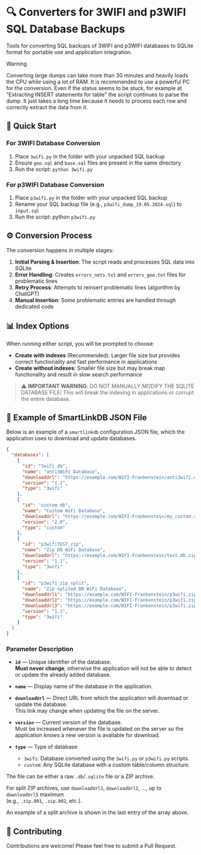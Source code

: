 # 🔍 Converters for 3WIFI and p3WIFI SQL Database Backups

Tools for converting SQL backups of 3WIFI and p3WIFI databases to SQLite format for portable use and application integration.


> [!WARNING]
> Converting large dumps can take more than 30 minutes and heavily loads the CPU while using a lot of RAM. It is recommended to use a powerful PC for the conversion. Even if the status seems to be stuck, for example at "Extracting INSERT statements for table" the script continues to parse the dump. It just takes a long time because it needs to process each row and correctly extract the data from it.


## 🚀 Quick Start

### For 3WIFI Database Conversion

1. Place `3wifi.py` in the folder with your unpacked SQL backup
2. Ensure `geo.sql` and `base.sql` files are present in the same directory
3. Run the script: `python 3wifi.py`

### For p3WIFI Database Conversion

1. Place `p3wifi.py` in the folder with your unpacked SQL backup
2. Rename your SQL backup file (e.g., `p3wifi_dump_19.05.2024.sql`) to `input.sql`
3. Run the script: python `p3wifi.py`

## ⚙️ Conversion Process

The conversion happens in multiple stages:

1. **Initial Parsing & Insertion**: The script reads and processes SQL data into SQLite
2. **Error Handling**: Creates `errors_nets.txt` and `errors_geo.txt` files for problematic lines
3. **Retry Process**: Attempts to reinsert problematic lines (algorithm by ChatGPT)
4. **Manual Insertion**: Some problematic entries are handled through dedicated code

## 📊 Index Options

When running either script, you will be prompted to choose:

- **Create with indexes** (Recommended): Larger file size but provides correct functionality and fast performance in applications
- **Create without indexes**: Smaller file size but may break map functionality and result in slow search performance

> ⚠️ **IMPORTANT WARNING**: DO NOT MANUALLY MODIFY THE SQLITE DATABASE FILE! This will break the indexing in applications or corrupt the entire database.

## 📑 Example of SmartLinkDB JSON File

Below is an example of a `smartlinkdb` configuration JSON file, which the application uses to download and update databases.

```json
{
  "databases": [
    {
      "id": "3wifi_db",
      "name": "anti3WiFi Database",
      "downloadUrl": "https://example.com/WIFI-Frankenstein/anti3wifi.db",
      "version": "1.1",
      "type": "3wifi"
    },
    {
      "id": "custom_db",
      "name": "Custom WiFi Database",
      "downloadUrl": "https://example.com/WIFI-Frankenstein/my_custom.sqlite",
      "version": "2.0",
      "type": "custom"
    },
    {
      "id": "p3wifiTEST_zip",
      "name": "Zip DB WiFi Database",
      "downloadUrl": "https://example.com/WIFI-Frankenstein/test.db.zip",
      "version": "1.1",
      "type": "3wifi"
    },
    {
      "id": "p3wifi_zip_split",
      "name": "Zip splited DB WiFi Database",
      "downloadUrl1": "https://example.com/WIFI-Frankenstein/p3wifi.zip.001",
      "downloadUrl2": "https://example.com/WIFI-Frankenstein/p3wifi.zip.002",
      "downloadUrl3": "https://example.com/WIFI-Frankenstein/p3wifi.zip.003",
      "version": "1.1",
      "type": "3wifi"
    }
  ]
}

```
### Parameter Description

- **`id`** — Unique identifier of the database.  
  **Must never change**, otherwise the application will not be able to detect or update the already added database.

- **`name`** — Display name of the database in the application.

- **`downloadUrl`** — Direct URL from which the application will download or update the database.  
  This link may change when updating the file on the server.

- **`version`** — Current version of the database.  
  Must be increased whenever the file is updated on the server so the application knows a new version is available for download.

- **`type`** — Type of database:
  - `3wifi`: Database converted using the `3wifi.py` or `p3wifi.py` scripts.
  - `custom`: Any SQLite database with a custom table/column structure.

The file can be either a raw `.db`/`.sqlite` file or a ZIP archive.

For split ZIP archives, use `downloadUrl1`, `downloadUrl2`, ..., up to `downloadUrl5` maximum  
(e.g., `.zip.001`, `.zip.002`, etc.).

An example of a split archive is shown in the last entry of the array above.


## 🤝 Contributing

Contributions are welcome! Please feel free to submit a Pull Request.

